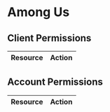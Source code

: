 # Among Us


## Client Permissions
| Resource | Action |
| -------- | ------ |

## Account Permissions
| Resource | Action |
| -------- | ------ |

